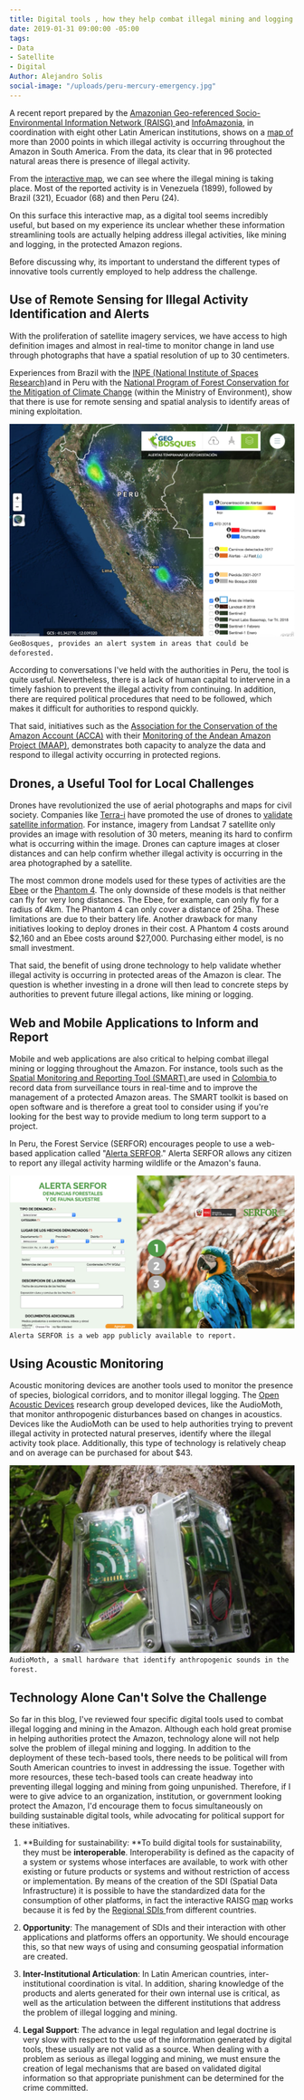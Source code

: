 ```yaml
---
title: Digital tools , how they help combat illegal mining and logging in the Amazon
date: 2019-01-31 09:00:00 -05:00
tags:
- Data
- Satellite
- Digital
Author: Alejandro Solis
social-image: "/uploads/peru-mercury-emergency.jpg"
---
```


A recent report prepared by the [Amazonian Geo-referenced Socio-Environmental Information Network (RAISG) ](https://www.amazoniasocioambiental.org/es/)and [InfoAmazonia](https://infoamazonia.org/es/), in coordination with eight other Latin American institutions, shows on a [map of](https://mineria.amazoniasocioambiental.org/) more than 2000 points in which illegal activity is occurring throughout the Amazon in South America. From the data, its clear that in 96 protected natural areas there is presence of illegal activity.

From the [interactive map](https://mineria.amazoniasocioambiental.org/), we can see where the illegal mining is taking place. Most of the reported activity is in Venezuela (1899), followed by Brazil (321), Ecuador (68) and then Peru (24).

On this surface this interactive map, as a digital tool seems incredibly useful, but based on my experience its unclear whether these information streamlining tools are actually helping address illegal activities, like mining and logging, in the protected Amazon regions.

Before discussing why, its important to understand the different types of innovative tools currently employed to help address the challenge.

## Use of Remote Sensing for Illegal Activity Identification and Alerts

With the proliferation of satellite imagery services, we have access to high definition images and almost in real-time to monitor change in land use through photographs that have a spatial resolution of up to 30 centimeters.

Experiences from Brazil with the [INPE (National Institute of Spaces Research)](http://www.obt.inpe.br/OBT/assuntos/programas/amazonia/prodes)and in Peru with the [National Program of Forest Conservation for the Mitigation of Climate Change](http://geobosques.minam.gob.pe/geobosque/view/index.php) (within the Ministry of Environment), show that there is use for remote sensing and spatial analysis to identify areas of mining exploitation.

![Screen Shot 2019-01-28 at 9.57.06 AM.png](/uploads/Screen%20Shot%202019-01-28%20at%209.57.06%20AM.png)`GeoBosques, provides an alert system in areas that could be deforested.`

According to conversations I've held with the authorities in Peru, the tool is quite useful. Nevertheless, there is a lack of human capital to intervene in a timely fashion to prevent the illegal activity from continuing. In addition, there are required political procedures that need to be followed, which makes it difficult for authorities to respond quickly.

That said, initiatives such as the [Association for the Conservation of the Amazon Account (ACCA)](http://www.acca.org.pe) with their [Monitoring of the Andean Amazon Project (MAAP)](https://maaproject.org/es/), demonstrates both capacity to analyze the data and respond to illegal activity occurring in protected regions.

## Drones, a Useful Tool for Local Challenges

Drones have revolutionized the use of aerial photographs and maps for civil society. Companies like [Terra-i](http://www.terra-i.org/terra-i.html) have promoted the use of drones to [validate satellite information](https://amazonlandscapes.org/drone-monitoring-of-land-cover-changes-detected-by-terra-i-in-yurimaguas-peru/). For instance, imagery from Landsat 7 satellite only provides an image with resolution of 30 meters, meaning its hard to confirm what is occurring within the image. Drones can capture images at closer distances and can help confirm whether illegal activity is occurring in the area photographed by a satellite.

The most common drone models used for these types of activities are the [Ebee](https://www.sensefly.com/drone/ebee-mapping-drone/) or the [Phantom 4](https://www.dji.pe/producto/phantom-4-pro/?gclid=Cj0KCQiAkMDiBRDNARIsACKP1FFNnhxDKS0LPG-QFSEcTipATuFx4CSg38WpMumQJv-2cjg_Vke0-9IaAo7REALw_wcB). The only downside of these models is that neither can fly for very long distances. The Ebee, for example, can only fly for a radius of 4km. The Phantom 4 can only cover a distance of 25ha. These limitations are due to their battery life. Another drawback for many initiatives looking to deploy drones in their cost.  A Phantom 4 costs around $2,160 and an Ebee costs around $27,000. Purchasing either model, is no small investment. 

That said, the benefit of using drone technology to help validate whether illegal activity is occurring in protected areas of the Amazon is clear. The question is whether investing in a drone will then lead to concrete steps by authorities to prevent future illegal actions, like mining or logging. 

## Web and Mobile Applications to Inform and Report

Mobile and web applications are also critical to helping combat illegal mining or logging throughout the Amazon. For instance, tools such as the [Spatial Monitoring and Reporting Tool (SMART) ](http://smartconservationtools.org/)are used in [Colombia ](https://colombia.wcs.org/es-es/WCS-Colombia/Noticias/articleType/ArticleView/articleId/11116/Entrenamiento-en-la-herramienta-SMART.aspx)to record data from surveillance tours in real-time and  to improve the management of a protected Amazon areas. The SMART toolkit is based on open software and is therefore a great tool to consider using if you're looking for the best way to provide medium to long term support to a project.

In Peru, the Forest Service (SERFOR) encourages people to use a web-based application called "[Alerta SERFOR](http://appweb.serfor.gob.pe/denunciasserfor/)." Alerta SERFOR allows any citizen to report any illegal activity harming wildlife or the Amazon's fauna. 

![Screen Shot 2019-01-28 at 9.25.04 PM.png](/uploads/Screen%20Shot%202019-01-28%20at%209.25.04%20PM.png) `Alerta SERFOR is a web app publicly available to report.`

## Using Acoustic Monitoring

Acoustic monitoring devices are another tools used to monitor the presence of species, biological corridors, and to monitor illegal logging. The [Open Acoustic Devices](https://www.openacousticdevices.info) research group developed devices, like the AudioMoth, that  monitor anthropogenic disturbances based on changes in acoustics. Devices like the AudioMoth can be used to help authorities trying to prevent illegal activity in protected natural preserves, identify where the illegal activity took place. Additionally, this type of technology is relatively cheap and on average can be purchased for about $43. 

![Screen Shot 2019-01-28 at 9.17.08 PM.png](/uploads/Screen%20Shot%202019-01-28%20at%209.17.08%20PM.png)`AudioMoth, a small hardware that identify anthropogenic sounds in the forest.`

## Technology Alone Can't Solve the Challenge 

So far in this blog, I've reviewed four specific digital tools used to combat illegal logging and mining in the Amazon. Although each hold great promise in helping authorities protect the Amazon, technology alone will not help solve the problem of illegal mining and logging. In addition to the deployment of these tech-based tools, there needs to be political will from South American countries to invest in addressing the issue.  Together with more resources, these tech-based tools can create headway into preventing illegal logging and mining from going unpunished. Therefore, if I were to give advice to an organization, institution, or government looking protect the Amazon, I'd encourage them to focus simultaneously on building sustainable digital tools, while advocating for political support for these initiatives. 

1. **Building for sustainability: **To build digital tools for sustainability, they must be **interoperable**. Interoperability is defined as the capacity of a system or systems whose interfaces are available, to work with other existing or future products or systems and without restriction of access or implementation. By means of the creation of the SDI (Spatial Data Infrastructure) it is possible to have the standardized data for the consumption of other platforms, in fact the interactive RAISG [map](https://mineria.amazoniasocioambiental.org/) works because it is fed by the [Regional SDIs  ](https://mineria.amazoniasocioambiental.org/sobre/)from different countries.

2. **Opportunity**: The management of SDIs and their interaction with other applications and platforms offers an opportunity. We should encourage this, so that new ways of using and consuming geospatial information are created.

3. **Inter-Institutional Articulation**: In Latin American countries, inter-institutional coordination is vital. In addition, sharing knowledge of the products and alerts generated for their own internal use is critical, as well as the articulation between the different institutions that address the problem of illegal logging and mining.

4. **Legal Support**: The advance in legal regulation and legal doctrine is very slow with respect to the use of the information generated by digital tools, these usually are not valid as a source. When dealing with a problem as serious as illegal logging and mining, we must ensure the creation of legal mechanisms that are based on validated digital information so that appropriate punishment can be determined for the crime committed.
